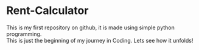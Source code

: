 # Rent-Calculator

This is my first repository on github, it is made using simple python programming.
<br>
This is just the beginning of my journey in Coding. Lets see how it unfolds!
